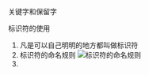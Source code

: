 关键字和保留字

标识符的使用
1. 凡是可以自己明明的地方都叫做标识符
2. 标识符的命名规则
	![标识符的命名规则](https://cdn.jsdelivr.net/gh/Vixcity/FigureBed/img/202112222030487.png)
3. 